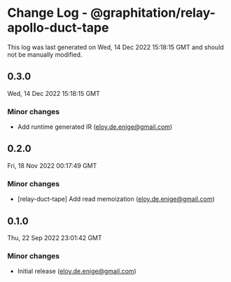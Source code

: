 # Change Log - @graphitation/relay-apollo-duct-tape

This log was last generated on Wed, 14 Dec 2022 15:18:15 GMT and should not be manually modified.

<!-- Start content -->

## 0.3.0

Wed, 14 Dec 2022 15:18:15 GMT

### Minor changes

- Add runtime generated IR (eloy.de.enige@gmail.com)

## 0.2.0

Fri, 18 Nov 2022 00:17:49 GMT

### Minor changes

- [relay-duct-tape] Add read memoization (eloy.de.enige@gmail.com)

## 0.1.0

Thu, 22 Sep 2022 23:01:42 GMT

### Minor changes

- Initial release (eloy.de.enige@gmail.com)
